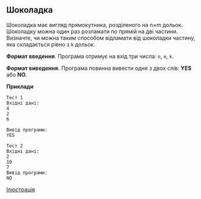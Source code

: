 ## Шоколадка
Шоколадка має вигляд прямокутника, розділеного на n×m дольок. Шоколадку можна один раз 
розламати по прямій на дві частини. Визначте, чи можна таким способом відламати від шоколадки 
частину, яка складається рівно з `k` дольок.

**Формат введення**. Програма отримує на вхід три числа: `n`, `m`, `k`.  

**Формат виведення.** Програма повинна вивести одне з двох слів: **YES** або **NO**.

**Приклади**
```
Тест 1
Вхідні дані:
4
2
6

Вивід програми:
YES

Тест 2
Вхідні дані:
2
10
7
Вивід програми:
NO
```
[Ілюстрація](https://docs.google.com/spreadsheets/d/1QUUkTmf8UZ1XSLViKOeY1zNdHxNNhvqT4xGdATwDK6c/edit?gid=0#gid=0)  

